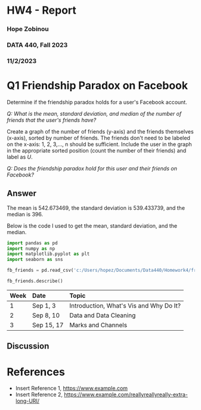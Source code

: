 # HW4 - Report
### Hope Zobinou
### DATA 440, Fall 2023
### 11/2/2023

# Q1 Friendship Paradox on Facebook
Determine if the friendship paradox holds for a user's Facebook account.

*Q: What is the mean, standard deviation, and median of the number of friends that the user's friends have?*  

Create a graph of the number of friends (y-axis) and the friends themselves (x-axis), sorted by number of friends. The friends don't need to be labeled
on the x-axis: 1, 2, 3,..., n should be sufficient. Include the user in the graph in the appropriate sorted position (count the number of their friends) and label as *U*.

*Q: Does the friendship paradox hold for this user and their friends on Facebook?*


## Answer
The mean is 542.673469, the standard deviation is 539.433739, and the median is 396.

Below is the code I used to get the mean, standard deviation, and the median.

```python
import pandas as pd
import numpy as np      
import matplotlib.pyplot as plt 
import seaborn as sns

fb_friends = pd.read_csv('c:/Users/hopez/Documents/Data440/Homework4/friend_count.csv')

fb_friends.describe()
```

|Week|Date|Topic|
|:---|:---|:---|
|1|Sep 1, 3|Introduction, What's Vis and Why Do It?|
|2|Sep 8, 10|Data and Data Cleaning|
|3|Sep 15, 17|Marks and Channels|



## Discussion

# References

* Insert Reference 1, <https://www.example.com>
* Insert Reference 2, <https://www.example.com/reallyreallyreally-extra-long-URI/>
